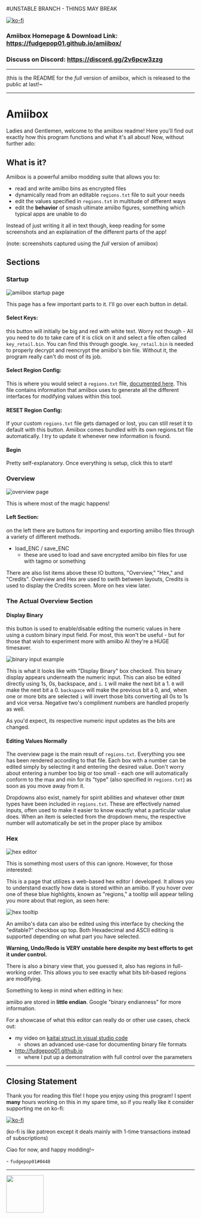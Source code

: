#UNSTABLE BRANCH - THINGS MAY BREAK

[![ko-fi](https://www.ko-fi.com/img/githubbutton_sm.svg)](https://ko-fi.com/J3J8Y3EA)

### Amiibox Homepage & Download Link: https://fudgepop01.github.io/amiibox/

### Discuss on Discord: https://discord.gg/2v6pcw3zzg

---

(this is the README for the *full* version of amiibox, which is released to the public at last!~

---

# Amiibox

Ladies and Gentlemen, welcome to the amiibox readme! Here you'll find out exactly
how this program functions and what it's all about! Now, without further ado:

## What is it?

Amiibox is a powerful amiibo modding suite that allows you to:
- read and write amiibo bins as encrypted files
- dynamically read from an editable `regions.txt` file to suit your needs
- edit the values specified in `regions.txt` in multitude of different ways
- edit the **behavior** of smash ultimate amiibo figures, something which typical apps are unable to do

Instead of just writing it all in text though, keep reading for some screenshots and an explaination
of the different parts of the app!

(note: screenshots captured using the *full* version of amiibox)

## Sections

### Startup

![amiibox startup page](github_resources/entrance.png)

This page has a few important parts to it. I'll go over each button in detail.

#### Select Keys:

this button will initially be big and red with white text. Worry not though -
All you need to do to take care of it is click on it and select a file often called
`key_retail.bin`. You can find this through google. `key_retail.bin` is needed
to properly decrypt and reencrypt the amiibo's bin file. Without it, the program
really can't do most of its job.

#### Select Region Config:

This is where you would select a `regions.txt` file, [documented here](https://github.com/fudgepop01/amiibox/blob/master/static/amiibo/README.md).
This file contains information that amiibox uses to generate all the different interfaces
for modifying values within this tool.

#### RESET Region Config:

If your custom `regions.txt` file gets damaged or lost, you can still reset it to
default with this button. Amiibox comes bundled with its own regions.txt file automatically.
I try to update it whenever new information is found.

#### Begin

Pretty self-explanatory. Once everything is setup, click this to start!

### Overview

![overview page](github_resources/overview.png)

This is where most of the magic happens!

#### Left Section:

on the left there are buttons for importing and exporting amiibo files through a variety
of different methods.

- load_ENC / save_ENC
  - these are used to load and save encrypted amiibo bin files for use with tagmo or something

There are also list items above these IO buttons, "Overview," "Hex," and "Credits". 
Overview and Hex are used to swith between layouts, Credits is used to display the Credits screen. More on hex view later.

### The Actual Overview Section

#### Display Binary

this button is used to enable/disable editing the numeric values in here using a custom binary input
field. For most, this won't be useful - but for those that wish to experiment more with amiibo
AI they're a HUGE timesaver.

![binary input example](github_resources/aggression_binary_example.png)

This is what it looks like with "Display Binary" box checked. This binary display appears
underneath the numeric input. This can also be edited directly using 1s, 0s, backspace,
and `i`. `1` will make the next bit a 1. `0` will make the next bit a 0. `backspace` will
make the previous bit a 0, and, when one or more bits are selected `i` will invert those
bits converting all 0s to 1s and vice versa. Negative two's compliment numbers are
handled properly as well.

As you'd expect, its respective numeric input updates as the bits are changed.

#### Editing Values Normally

The overview page is the main result of `regions.txt`. Everything you see has been rendered
according to that file. Each box with a number can be edited simply by selecting it and
entering the desired value. Don't worry about entering a number too big or too small -
each one will automatically conform to the max and min for its "type" (also specified in
`regions.txt`) as soon as you move away from it.

Dropdowns also exist, namely for spirit abilities and whatever other `ENUM` types
have been included in `regions.txt`. These are effectively named inputs, often used to make
it easier to know exactly what a particular value does. When an item is selected from the
dropdown menu, the respective number will automatically be set in the proper place by amiibox

### Hex

![hex editor](github_resources/hex_editor.png)

This is something most users of this can ignore. However, for those interested:

This is a page that utilizes a web-based hex editor I developed. It allows you to understand
exactly how data is stored within an amiibo. If you hover over one of these blue highlights,
known as "regions," a tooltip will appear telling you more about that region, as seen here:

![hex tooltip](github_resources/hex_tooltip.png)

An amiibo's data can also be edited using this interface by checking the "editable?"
checkbox up top. Both Hexadecimal and ASCII editing is supported depending on what part
you have selected.

**Warning, Undo/Redo is VERY unstable here despite my best efforts to get it under control.**

There is also a binary view that, you guessed it, also has regions in full-working order.
This allows you to see exactly what bits bit-based regions are modifying.

Something to keep in mind when editing in hex:

amiibo are stored in **little endian**. Google "binary endianness" for more information.

For a showcase of what this editor can really do or other use cases, check out:
- my video on [kaitai struct in visual studio code]()
  - shows an advanced use-case for documenting binary file formats
- http://fudgepop01.github.io
  - where I put up a demonstration with full control over the parameters

---

## Closing Statement

Thank you for reading this file! I hope you enjoy using this program! I spent **many** hours
working on this in my spare time, so if you really like it consider supporting me on ko-fi:

[![ko-fi](https://www.ko-fi.com/img/githubbutton_sm.svg)](https://ko-fi.com/J3J8Y3EA)

(ko-fi is like patreon except it deals mainly with 1-time transactions instead of subscriptions)

Ciao for now, and happy modding!~

\- `fudgepop01#0448`

---

<img src="build/icon.png" height="100"/>

<!-- old thing: "@pokusew/pcsclite": "^0.6.0", -->
